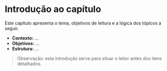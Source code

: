 # Introdução ao capítulo
Este capítulo apresenta o tema, objetivos de leitura e a lógica dos tópicos a seguir.
- **Contexto:** …
- **Objetivos:** …
- **Estrutura:** …

> Observação: esta introdução serve para situar o leitor antes dos itens detalhados.
